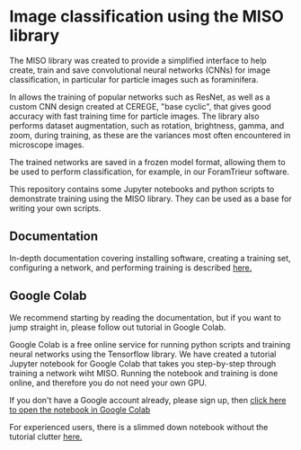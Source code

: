 # Image classification using the MISO library

The MISO library was created to provide a simplified interface to help create, train and save convolutional neural networks (CNNs) for image classification, in particular for particle images such as foraminifera.

In allows the training of popular networks such as ResNet, as well as a custom CNN design created at CEREGE, "base cyclic", that gives good accuracy with fast training time for particle images. The library also performs dataset augmentation, such as rotation, brightness, gamma, and zoom, during training, as these are the variances most often encountered in microscope images.

The trained networks are saved in a frozen model format, allowing them to be used to perform classification, for example, in our ForamTrieur software.

This repository contains some Jupyter notebooks and python scripts to demonstrate training using the MISO library. They can be used as a base for writing your own scripts.

## Documentation

In-depth documentation covering installing software, creating a training set, configuring a network, and performing training is described [here.](https://particle-classification.readthedocs.io/en/latest/)

## Google Colab

We recommend starting by reading the documentation, but if you want to jump straight in, please follow out tutorial in Google Colab.

Google Colab is a free online service for running python scripts and training neural networks using the Tensorflow library. We have created a tutorial Jupyter notebook for Google Colab that takes you step-by-step through training a network wiht MISO. Running the notebook and training is done online, and therefore you do not need your own GPU.

If you don't have a Google account already, please sign up, then [click here to open the notebook in Google Colab](https://colab.research.google.com/github/microfossil/particle-classification-examples/blob/master/image_classification_with_miso_tutorial.ipynb)

For experienced users, there is a slimmed down notebook without the tutorial clutter [here.](https://colab.research.google.com/github/microfossil/particle-classification-examples/blob/master/image_classification_with_miso_quick.ipynb)
